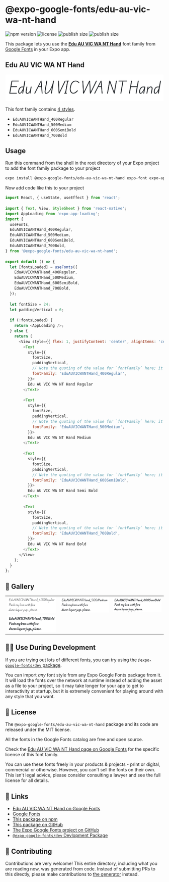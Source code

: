 # @expo-google-fonts/edu-au-vic-wa-nt-hand

![npm version](https://flat.badgen.net/npm/v/@expo-google-fonts/edu-au-vic-wa-nt-hand)
![license](https://flat.badgen.net/github/license/expo/google-fonts)
![publish size](https://flat.badgen.net/packagephobia/install/@expo-google-fonts/edu-au-vic-wa-nt-hand)
![publish size](https://flat.badgen.net/packagephobia/publish/@expo-google-fonts/edu-au-vic-wa-nt-hand)

This package lets you use the [**Edu AU VIC WA NT Hand**](https://fonts.google.com/specimen/Edu+AU+VIC+WA+NT+Hand) font family from [Google Fonts](https://fonts.google.com/) in your Expo app.

## Edu AU VIC WA NT Hand

![Edu AU VIC WA NT Hand](./font-family.png)

This font family contains [4 styles](#-gallery).

- `EduAUVICWANTHand_400Regular`
- `EduAUVICWANTHand_500Medium`
- `EduAUVICWANTHand_600SemiBold`
- `EduAUVICWANTHand_700Bold`

## Usage

Run this command from the shell in the root directory of your Expo project to add the font family package to your project
```sh
expo install @expo-google-fonts/edu-au-vic-wa-nt-hand expo-font expo-app-loading
```

Now add code like this to your project
```js
import React, { useState, useEffect } from 'react';

import { Text, View, StyleSheet } from 'react-native';
import AppLoading from 'expo-app-loading';
import {
  useFonts,
  EduAUVICWANTHand_400Regular,
  EduAUVICWANTHand_500Medium,
  EduAUVICWANTHand_600SemiBold,
  EduAUVICWANTHand_700Bold,
} from '@expo-google-fonts/edu-au-vic-wa-nt-hand';

export default () => {
  let [fontsLoaded] = useFonts({
    EduAUVICWANTHand_400Regular,
    EduAUVICWANTHand_500Medium,
    EduAUVICWANTHand_600SemiBold,
    EduAUVICWANTHand_700Bold,
  });

  let fontSize = 24;
  let paddingVertical = 6;

  if (!fontsLoaded) {
    return <AppLoading />;
  } else {
    return (
      <View style={{ flex: 1, justifyContent: 'center', alignItems: 'center' }}>
        <Text
          style={{
            fontSize,
            paddingVertical,
            // Note the quoting of the value for `fontFamily` here; it expects a string!
            fontFamily: 'EduAUVICWANTHand_400Regular',
          }}>
          Edu AU VIC WA NT Hand Regular
        </Text>

        <Text
          style={{
            fontSize,
            paddingVertical,
            // Note the quoting of the value for `fontFamily` here; it expects a string!
            fontFamily: 'EduAUVICWANTHand_500Medium',
          }}>
          Edu AU VIC WA NT Hand Medium
        </Text>

        <Text
          style={{
            fontSize,
            paddingVertical,
            // Note the quoting of the value for `fontFamily` here; it expects a string!
            fontFamily: 'EduAUVICWANTHand_600SemiBold',
          }}>
          Edu AU VIC WA NT Hand Semi Bold
        </Text>

        <Text
          style={{
            fontSize,
            paddingVertical,
            // Note the quoting of the value for `fontFamily` here; it expects a string!
            fontFamily: 'EduAUVICWANTHand_700Bold',
          }}>
          Edu AU VIC WA NT Hand Bold
        </Text>
      </View>
    );
  }
};

```

## 🔡 Gallery


||||
|-|-|-|
|![EduAUVICWANTHand_400Regular](./EduAUVICWANTHand_400Regular.ttf.png)|![EduAUVICWANTHand_500Medium](./EduAUVICWANTHand_500Medium.ttf.png)|![EduAUVICWANTHand_600SemiBold](./EduAUVICWANTHand_600SemiBold.ttf.png)||
|![EduAUVICWANTHand_700Bold](./EduAUVICWANTHand_700Bold.ttf.png)||||


## 👩‍💻 Use During Development

If you are trying out lots of different fonts, you can try using the [`@expo-google-fonts/dev` package](https://github.com/expo/google-fonts/tree/master/font-packages/dev#readme).

You can import *any* font style from any Expo Google Fonts package from it. It will load the fonts
over the network at runtime instead of adding the asset as a file to your project, so it may take longer
for your app to get to interactivity at startup, but it is extremely convenient
for playing around with any style that you want.

## 📖 License

The `@expo-google-fonts/edu-au-vic-wa-nt-hand` package and its code are released under the MIT license.

All the fonts in the Google Fonts catalog are free and open source.

Check the [Edu AU VIC WA NT Hand page on Google Fonts](https://fonts.google.com/specimen/Edu+AU+VIC+WA+NT+Hand) for the specific license of this font family.

You can use these fonts freely in your products & projects - print or digital, commercial or otherwise. However, you can't sell the fonts on their own. This isn't legal advice, please consider consulting a lawyer and see the full license for all details.

## 🔗 Links

- [Edu AU VIC WA NT Hand on Google Fonts](https://fonts.google.com/specimen/Edu+AU+VIC+WA+NT+Hand)
- [Google Fonts](https://fonts.google.com/)
- [This package on npm](https://www.npmjs.com/package/@expo-google-fonts/edu-au-vic-wa-nt-hand)
- [This package on GitHub](https://github.com/expo/google-fonts/tree/master/font-packages/edu-au-vic-wa-nt-hand)
- [The Expo Google Fonts project on GitHub](https://github.com/expo/google-fonts)
- [`@expo-google-fonts/dev` Devlopment Package](https://github.com/expo/google-fonts/tree/master/font-packages/dev)

## 🤝 Contributing

Contributions are very welcome! This entire directory, including what you are reading now, was generated from code. Instead of submitting PRs to this directly, please make contributions to [the generator](https://github.com/expo/google-fonts/tree/master/packages/generator) instead.
